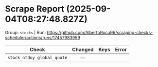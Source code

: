 # Scrape Report (2025-09-04T08:27:48.827Z)

Group: `stocks`  |  Run: https://github.com/AlbertoRoca96/scraping-checks-scheduler/actions/runs/17457983959

| Check | Changed | Keys | Error |
|---|:---:|:--|:--|
| `stock_ntdoy_global_quote` | — |  |  |
